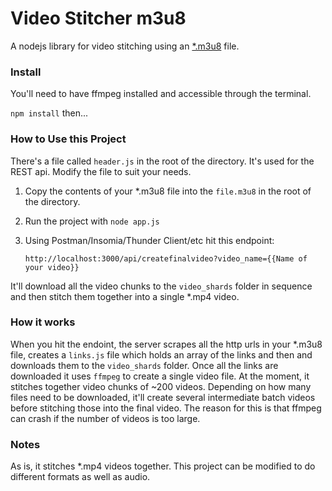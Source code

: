 # Video Stitcher m3u8

A nodejs library for video stitching using an [*.m3u8](https://docs.fileformat.com/audio/m3u8/) file.

### Install

You'll need to have ffmpeg installed and accessible through the terminal.

`npm install` then...

### How to Use this Project

There's a file called `header.js` in the root of the directory. It's used for the REST api. Modify the file to suit your needs.

1) Copy the contents of your *.m3u8 file into the `file.m3u8` in the root of the directory.

2) Run the project with `node app.js`

3) Using Postman/Insomia/Thunder Client/etc hit this endpoint:

    `http://localhost:3000/api/createfinalvideo?video_name={{Name of your video}}`

It'll download all the video chunks to the `video_shards` folder in sequence and then stitch them together into a single *.mp4 video.

### How it works

When you hit the endoint, the server scrapes all the http urls in your *.m3u8 file, creates a `links.js` file which holds an array of the links and then and downloads them to the `video_shards` folder. Once all the links are downloaded it uses `ffmpeg` to create a single video file. At the moment, it stitches together video chunks of ~200 videos. Depending on how many files need to be downloaded, it'll create several intermediate batch videos before stitching those into the final video. The reason for this is that ffmpeg can crash if the number of videos is too large.

### Notes

As is, it stitches *.mp4 videos together. This project can be modified to do different formats as well as audio.
